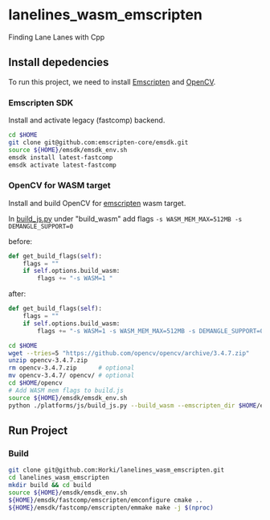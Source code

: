 # lanelines_wasm_emscripten

Finding Lane Lanes with Cpp

## Install depedencies

To run this project, we need to install [Emscripten](https://emscripten.org/) and [OpenCV](https://opencv.org/).

### Emscripten SDK

Install and activate legacy (fastcomp) backend.

```sh
cd $HOME
git clone git@github.com:emscripten-core/emsdk.git
source ${HOME}/emsdk/emsdk_env.sh
emsdk install latest-fastcomp
emsdk activate latest-fastcomp
```

### OpenCV for WASM target

Install and build OpenCV for [emscripten](https://github.com/opencv/opencv/tree/master/platforms/js) wasm target.

In [build_js.py](https://github.com/opencv/opencv/blob/master/platforms/js/build_js.py#L171-#L174) under "build_wasm" add flags `-s WASM_MEM_MAX=512MB -s DEMANGLE_SUPPORT=0`

before:

```py
def get_build_flags(self):
    flags = ""
    if self.options.build_wasm:
        flags += "-s WASM=1 "
```

after:

```py
def get_build_flags(self):
    flags = ""
    if self.options.build_wasm:
        flags += "-s WASM=1 -s WASM_MEM_MAX=512MB -s DEMANGLE_SUPPORT=0 "
```

```sh
cd $HOME
wget --tries=5 "https://github.com/opencv/opencv/archive/3.4.7.zip"
unzip opencv-3.4.7.zip
rm opencv-3.4.7.zip      # optional
mv opencv-3.4.7/ opencv/ # optional
cd $HOME/opencv
# Add WASM mem flags to build.js
source ${HOME}/emsdk/emsdk_env.sh
python ./platforms/js/build_js.py --build_wasm --emscripten_dir $HOME/emsdk/fastcomp/emscripten build_wasm
```

## Run Project

### Build

```sh
git clone git@github.com:Horki/lanelines_wasm_emscripten.git
cd lanelines_wasm_emscripten
mkdir build && cd build
source ${HOME}/emsdk/emsdk_env.sh
${HOME}/emsdk/fastcomp/emscripten/emconfigure cmake ..
${HOME}/emsdk/fastcomp/emscripten/emmake make -j $(nproc)
```
